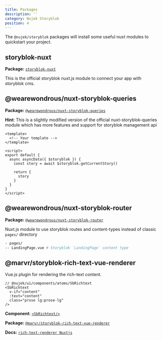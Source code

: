 ```yaml
---
title: Packages
description: ''
category: Nujek Storyblok
position: 4
---
```



The `@nujek/storyblok` packages will install some useful nuxt modules to quickstart your project. 

## storyblok-nuxt

**Package:** [`storyblok-nuxt`](https://github.com/storyblok/storyblok-nuxt)



This is the official storyblok nuxt.js module to connect your app with storyblok cms.

## @wearewondrous/nuxt-storyblok-queries

**Package:** [`@wearewondrous/nuxt-storyblok-queries`](https://github.com/regenrek/nuxt-storyblok-queries)

**Hint**: This is a slightly modified version of the official nuxt-storyblok-queries module which has more features and support for storyblok management api

```vue{1,3-5}[pages/LandingPage.js]
<template>
  <!-- Your template -->
</template>

<script>
export default {
  async asyncData({ $storyblok }) {
    const story = await $storyblok.getCurrentStory()

    return {
      story
    }
  }
}
</script>
```

## @wearewondrous/nuxt-storyblok-router

**Package:** [`@wearewondrous/nuxt-storyblok-router`](https://github.com/wearewondrous/nuxt-storyblok-router)


Nuxt.js module to use storyblok routes and content-types instead of classic `pages/` directory

```bash
- pages/
-- LandingPage.vue # Storyblok `LandingPage` content type
```

## @marvr/storyblok-rich-text-vue-renderer



Vue.js plugin for rendering the rich-text content.

```vue
// @nujek/ui/components/atoms/SbRichtext
<SbRichtext
  v-if="content"
  :text="content"
  class="prose lg:prose-lg"
/>
```

**Component**: [`<SbRichtext/>`](/nujek-ui/components)

**Package:**  [`@marvr/storyblok-rich-text-vue-renderer`](https://github.com/MarvinRudolph/storyblok-rich-text-renderer/tree/master/packages/storyblok-rich-text-vue-renderer)

**Docs:** [`rich-text-renderer Nuxtjs`](https://storyblok-rich-text-renderer.netlify.app/vue-plugin/usage/#with-nuxt-js)